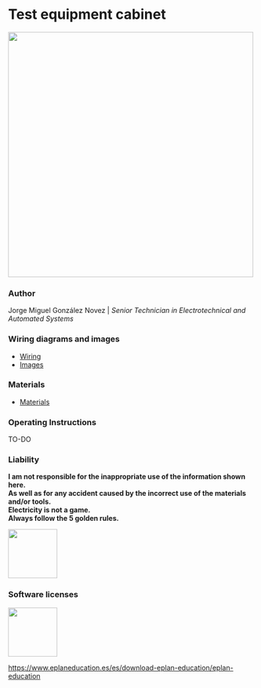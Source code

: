 # Test equipment cabinet

<img src="https://mega.nz/file/M1xxRZoS#5O2GnDzLzfhApRVRrfstRONcLBtg2bcq-4Cn4oHg_H0" width="500"/>
  
### Author
Jorge Miguel González Novez  |  _Senior Technician in Electrotechnical and Automated Systems_

### Wiring diagrams and images  
- [Wiring](./docs/final-wiring.pdf)  
- [Images](https://mega.nz/folder/Z1wBBZ4L#uqeh_GhkzFiogzzEmiDJEw)

### Materials  

- [Materials](./docs/materials.md)

### Operating Instructions  

TO-DO

### Liability

**I am not responsible for the inappropriate use of the information shown here.  
As well as for any accident caused by the incorrect use of the materials and/or tools.  
Electricity is not a game.  
Always follow the 5 golden rules.**

<img src="https://mega.nz/file/RwhTyZxD#S7G6EmxbabAQoF7R62JD_GnVZ4fvMqsZkZOv2ZiwZF8" width="100"/>
  
### Software licenses

<img src="https://mega.nz/file/ct5BSLDK#s5KANTzRvwwTsHpDEkWn3M3cDW3HP8GKN1TtMAW-MLw" width="100"/> 

<https://www.eplaneducation.es/es/download-eplan-education/eplan-education>  
